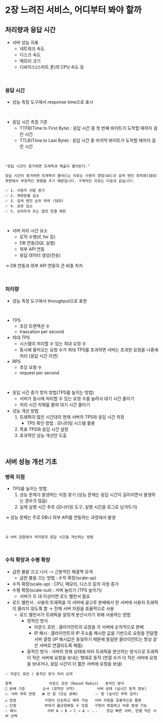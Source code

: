 # 2장 느려진 서비스, 어디부터 봐야 할까
## 처리량과 응답 시간
- 서버 성능 지표
    - 네트워크 속도
    - 디스크 속도
    - 메모리 크기
    - 디바이스(스마트 폰)의 CPU 속도 등

<br>

### 응답 시간
- 성능 측정 도구에서 response time으로 표시

<br>

- 응답 시간 측정 기준
    - TTFB(Time to First Byte) : 응답 시간 중 첫 번째 바이트가 도착할 때까지 걸린 시간
    - TTLB(Time to Last Byte) : 응답 시간 중 마지막 바이트가 도착할 때까지 걸린 시간

<br>

```
"응답 시간이 증가하면 트래픽과 매출이 줄어든다."

응답 시간이 증가하면 트래픽이 줄어드는 이유는 사용자 경험(UX)과 검색 엔진 최적화(SEO) 측면에서 부정적인 영향을 주기 때문입니다. 구체적인 이유는 다음과 같습니다:

✅ 1. 사용자 이탈 증가
✅ 2. 재방문율 감소
✅ 3. 검색 엔진 순위 하락 (SEO)
✅ 4. 공유 감소
✅ 5. 브라우저 또는 앱의 연결 제한
```

<br>

- 서버 처리 시간 요소
    - 로직 수행(if, for 등)
    - DB 연동(SQL 실행)
    - 외부 API 연동
    - 응답 데이터 생성(전송)

→ DB 연동과 외부 API 연동이 큰 비중 차지

<br>

### 처리량
- 성능 측정 도구에서 throughput으로 표현

<br>

- TPS
    - 초당 트랜잭션 수
    - trascation per second
- 최대 TPS
    - 시스템이 처리할 수 있는 최대 요청 수
    - 동시에 들어오는 요청 수가 최대 TPS를 초과하면 서버는 초과한 요청을 나중에 처리 (응답 시간 지연)
- RPS
    - 초당 요쳥 수
    - request per second

<br>

- 응답 시간 증가 방지 방법(TPS를 높이는 방법)
    - 서버가 동시에 처리할 수 있는 요청 수를 늘려서 대기 시간 줄이기
    - 처리 시간 자체를 줄여 대기 시간 줄이기
- 성능 개선 방법
    1. 트래픽이 많은 시간대의 현재 서버의 TPS와 응답 시간 측정
        - TPS 확인 방법 : 모니터링 시스템 활용
    2. 목표 TPS와 응답 시간 설정
    3. 효과적인 성능 개선안 도출

<br>

## 서버 성능 개선 기초
### 병목 지점
- TPS를 높이는 방법
    1. 성능 문제가 발생하는 지점 찾기 (성능 문제는 응답 시간이 길어지면서 발생하는 경우가 많음)
    2. 실제 실행 시간 추측 (모니터링 도구, 실행 시간을 로그로 남겨두기)

→ 성능 문제는 주로 DB나 외부 API를 연동하는 과정에서 발생

<br>

↓ `서버 관점에서 처리량과 응답 시간을 개선하는 방법`

<br>

### 수직 확장과 수평 확장
- 급한 불을 끄고 나서 -> 근본적인 해결책 모색
    - 급한 불을 끄는 방법 : 수직 확장(scale-up)
- 수직 확장(scale-up) : CPU, 메모리, 디스크 등의 자원 증가
- 수평 확장(scale-out) : 서버 늘리기 (TPS 높이기)
    - 서버가 두 대 이상이면 로드 밸런서 필요
- 로드 밸런서 : 사용자 트래픽을 각 서버에 골고루 분배해서 한 서버에 사용자 트래픽이 몰리지 않도록 함 → 전체 서버 자원을 효율적으로 사용
    - 로드 밸런서가 트래픽을 알맞게 분산시키기 위해 사용하는 방법
        - 정적인 방식
            - 라운드 로빈 : 클라이언트의 요청을 각 서버에 순차적으로 분배
            - IP 해시 : 클라이언트의 IP 주소를 해시한 값을 기반으로 요청을 전달할 서버 결정 (IP 해시값은 동일하기 때문에 동일한 클라이언트는 항상 같은 서버로 연결되도록 해줌)
        - 동적인 방식 : 서버의 현재 상태에 따라 트래픽을 분산하는 방식으로 트래픽이 적은 서버에 요청을 보내는 형태로 동작 (연결 수가 더 적은 서버에 요청을 보내거나, 응답 시간이 더 짧은 서버에 요청을 보냄)
```
✅ 라운드 로빈 / 동적인 방식 차이 요약

항목                 라운드 로빈 (Round Robin)   동적인 방식
📌 분배 기준        순서 (정적인 규칙)          서버 상태 (실시간 동적 정보)
📈 서버 부하 반영   ❌ 안 함 (단순 분배)        ✅ 함 (실시간 부하 감지)
⚖️ 장점             구현이 단순하고 예측 가능   서버 자원을 효율적으로 활용
⚠️ 단점             부하가 불균형해질 수 있음   구현이 복잡하고 비용 발생 가능
💡 예시              서버 A → B → C → A → ...    응답 빠른 서버, 연결 적은 서버 선택
```
